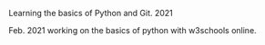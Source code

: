 Learning the basics of Python and Git.
2021

Feb. 2021 working on the basics of python with w3schools online. 
